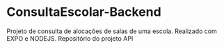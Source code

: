# ConsultaEscolar-Backend
Projeto de consulta de alocações de salas de uma escola. Realizado com EXPO e NODEJS.
Repositório do projeto API
